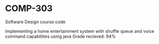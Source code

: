 # COMP-303
Software Design course code

Implementing a home entertainment system with shuffle queue and voice command capabilities using java
Grade recieved: 94%

